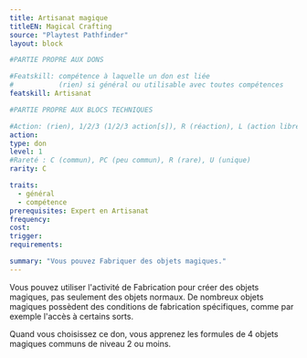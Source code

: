 ```yaml
---
title: Artisanat magique
titleEN: Magical Crafting
source: "Playtest Pathfinder"
layout: block

#PARTIE PROPRE AUX DONS

#Featskill: compétence à laquelle un don est liée
#           (rien) si général ou utilisable avec toutes compétences
featskill: Artisanat

#PARTIE PROPRE AUX BLOCS TECHNIQUES

#Action: (rien), 1/2/3 (1/2/3 action[s]), R (réaction), L (action libre)
action: 
type: don
level: 1
#Rareté : C (commun), PC (peu commun), R (rare), U (unique)
rarity: C

traits:
  - général
  - compétence
prerequisites: Expert en Artisanat
frequency:
cost:
trigger:
requirements:

summary: "Vous pouvez Fabriquer des objets magiques."
---
```


Vous pouvez utiliser l'activité de Fabrication pour créer des objets magiques, pas seulement des objets normaux. De nombreux objets magiques possèdent des conditions de fabrication spécifiques, comme par exemple l'accès à certains sorts.

Quand vous choisissez ce don, vous apprenez les formules de 4 objets magiques communs de niveau 2 ou moins.